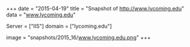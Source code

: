 
+++
date = "2015-04-19"
title = "Snapshot of http://www.lycoming.edu"
data = "www.lycoming.edu"

Server = ["IIS"]
domain = ["lycoming.edu"]

  image = "snapshots/2015_16/www.lycoming.edu.png"
+++
#
